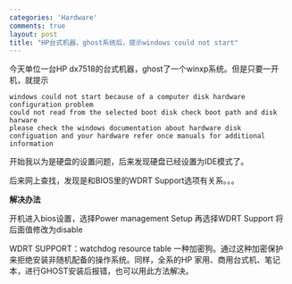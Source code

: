 ```yaml
--- 
categories: 'Hardware'
comments: true
layout: post
title: "HP台式机器，ghost系统后，提示windows could not start"
---
```

今天单位一台HP dx7518的台式机器，ghost了一个winxp系统。但是只要一开机，就提示

```
windows could not start because of a computer disk hardware configuration problem    
could not read from the selected boot disk check boot path and disk harware   
please check the windows documentation about hardware disk configuation and your hardware refer once manuals for additional information   
```

开始我以为是硬盘的设置问题，后来发现硬盘已经设置为IDE模式了。

后来网上查找，发现是和BIOS里的WDRT Support选项有关系。。。

**解决办法**

开机进入bios设置，选择Power management Setup 再选择WDRT Support 将后面值修改为disable

WDRT SUPPORT：watchdog resource table 一种加密狗。通过这种加密保护来拒绝安装非随机配备的操作系统。同样，全系的HP 家用、商用台式机、笔记本，进行GHOST安装后报错，也可以用此方法解决。
